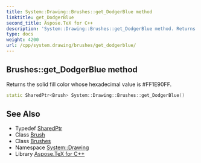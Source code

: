 ```yaml
---
title: System::Drawing::Brushes::get_DodgerBlue method
linktitle: get_DodgerBlue
second_title: Aspose.TeX for C++
description: 'System::Drawing::Brushes::get_DodgerBlue method. Returns the solid fill color whose hexadecimal value is #FF1E90FF in C++.'
type: docs
weight: 4200
url: /cpp/system.drawing/brushes/get_dodgerblue/
---
```

## Brushes::get_DodgerBlue method


Returns the solid fill color whose hexadecimal value is #FF1E90FF.

```cpp
static SharedPtr<Brush> System::Drawing::Brushes::get_DodgerBlue()
```

## See Also

* Typedef [SharedPtr](../../../system/sharedptr/)
* Class [Brush](../../brush/)
* Class [Brushes](../)
* Namespace [System::Drawing](../../)
* Library [Aspose.TeX for C++](../../../)
